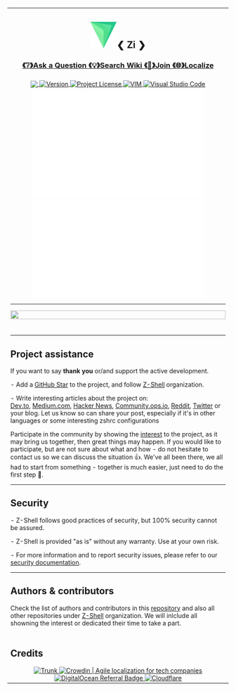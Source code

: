 <!-- @format -->

<!-- markdownlint-disable MD041 -->
<table style="width:100%;height:auto">
 <tr align="justify" margin-left="auto" margin-right="auto"><td align="center">
  <h2>
   <a title="❮ Zi ❯" target="_self" href="https://github.com/z-shell/wiki">
  <img style="width:60;height:60px"
    src="https://raw.githubusercontent.com/z-shell/zi/main/docs/images/logo.svg"
    alt="Logo" /></a>❮ Zi ❯
  </h2>
<h3>
  <a href="https://discussions.zshell.dev/">《❔》Ask a Question </a>
  <a href="https://wiki.zshell.dev/search/">《💡》Search Wiki </a>
  <a href="https://github.com/z-shell/community/issues/new?assignees=&labels=%F0%9F%91%A5+member&template=membership.yml&title=team%3A+">《💜》Join </a>
  <a href="https://translate.zshell.dev/">《🌐》Localize </a>
</h3>

  </tr>
<tr>
<td align="center">
  <a title="Crowdin" target="_self" href="https://translate.zshell.dev/">
    <img align="center" src="https://badges.crowdin.net/e/f108c12713ee8526ac878d5671ad6e29/localized.svg" />
  </a>
  <a title="Releases" target="_self" href="https://github.com/z-shell/wiki/releases">
    <img align="center" src="https://img.shields.io/github/tag/z-shell/wiki.svg" alt="Version" />
  </a>
  <a title="License GPL-3.0" target="_self" href="https://www.gnu.org/licenses/gpl-3.0">
    <img align="center" src="https://img.shields.io/badge/License-GPL%20v3-blue.svg" alt="Project License" />
  </a>
  <a title="VIM" target="_self" href="https://github.com/z-shell/zi-vim-syntax">
    <img align="center" src="https://img.shields.io/badge/--019733?logo=vim" alt="VIM" />
  </a>
  <a title="wiki" target="_self" href="https://open.vscode.dev/z-shell/wiki">
    <img
      align="center"
      src="https://img.shields.io/badge/--007ACC?logo=visual%20studio%20code&logoColor=ffffff"
      alt="Visual Studio Code"
    />
  </a>
</td>
</tr>
<tr>
  <td align="center">
  <img
    align="center" style="width:80%;height:auto"
    src="https://raw.githubusercontent.com/z-shell/.github/main/metrics/plugin/followup/wiki_followup.svg"
  />
  <img
    align="center" style="width:80%;height:auto"
    src="https://raw.githubusercontent.com/z-shell/.github/main/metrics/plugin/metrics.svg"
  />
  </td>
</tr>
<tr>
<td align="center">
<a title="Zi Wiki" target="_self" href="https://github.com/z-shell/wiki">
  <img
    align="center" style="width:80%;height:auto"
    src="https://raw.githubusercontent.com/z-shell/.github/main/metrics/plugin/pagespeed/detailed.svg"
  /><hr />
</a>
 <p align="center"><a href="https://asciinema.org/a/459358" target="_blank"><img align="center" style="width:100%;height:100%" src="https://asciinema.org/a/459358.svg" /></a><p>
  </td>
 </tr>
 <tr><td align="left">
  <hr />
 <h2 align="left">Project assistance</h2>
 <p> If you want to say <b>thank you</b> or/and support the active development.</p>
 <p> - Add a <a href="https://github.com/z-shell/zi">GitHub Star</a> to the project, and follow <a href="https://github.com/z-shell">Z-Shell</a> organization. </p>
 <p> - Write interesting articles about the project on: <br />
  <a href="https://dev.to/">Dev.to</a>, <a href="https://medium.com/">Medium.com</a>, <a href="https://news.ycombinator.com/news">Hacker News</a>, <a href="https://community.ops.io/zsh">Community.ops.io</a>, <a href="https://www.reddit.com/r/zsh/">Reddit</a>, <a href="https://twitter.com/zshell_zi">Twitter</a> or your blog. Let us know so can share your post, especially if it's in other languages or some interesting zshrc configurations </p>
 <p> Participate in the community by showing the <a href="https://github.com/z-shell/community/issues/new?assignees=&labels=%F0%9F%91%A5+member&template=membership.yml&title=team%3A+">interest</a> to the project, as it may bring us together, then great things may happen. If you would like to participate, but are not sure about what and how - do not hesitate to contact us so we can discuss the situation 👍. We've all been there, we all had to start from something - together is much easier, just need to do the first step 🚀. </p>
 <hr />
 <h2 align="left">Security</h2>
 <p> - Z-Shell follows good practices of security, but 100% security cannot be assured.</p>
 <p> - Z-Shell is provided <bold>"as is"</bold> without any <bold>warranty</bold>. Use at your own risk. </p>
 <p> - For more information and to report security issues, please refer to our <a href="https://github.com/z-shell/zi/blob/main/docs/SECURITY.md">security documentation</a>.</p>
 <hr />
<h2 align="left">Authors & contributors</h2>
 <p> Check the list of authors and contributors in this <a href="https://github.com/z-shell/zi/contributors">repository</a> and also all other repositories under <a href="https://github.com/z-shell">Z-Shell</a> organization. We will inlclude all showning the interest or dedicated their time to take a part.
 </p>
 </td>
 </tr><tr><td align="center">
      <h2 align="left">Credits</h2>
      <a href="https://trunk.io" rel="nofollow">
        <img
          style="width: 140; height: 40px"
          src="https://storage.googleapis.com/digital-space/img/brand/trunk/trunk-white.svg"
          alt="Trunk"
        />
      </a>
      <a
        href="https://crowdin.com/?utm_source=badge&utm_medium=referral&utm_campaign=badge-add-on"
        rel="nofollow"
      >
        <img
          style="width: 140px; height: 40px"
          src="https://storage.googleapis.com/digital-space/img/brand/crowdin/localization-at-dark-rounded%402x.png"
          alt="Crowdin | Agile localization for tech companies"
        />
      </a>
      <a
        href="https://www.digitalocean.com/?refcode=090bdb63f800&utm_campaign=Referral_Invite&utm_medium=Referral_Program&utm_source=badge"
        rel="nofollow"
      >
        <img
          style="width: 140px; height: 40px"
          src="https://web-platforms.sfo2.digitaloceanspaces.com/WWW/Badge%203.svg"
          alt="DigitalOcean Referral Badge"
        />
      </a>
      <a href="https://cloudflare.com" rel="nofollow">
        <img
          style="width: 140px; height: 40px"
          src="https://storage.googleapis.com/digital-space/img/brand/cloudflare/cf-logo-v-rgb.png"
          alt="Cloudflare"
        />
      </a>
    </td>
  </tr>
</table>
